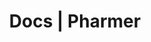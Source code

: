 ---
title: Docs | Pharmer
description: pharmer Docs
menu:
  product_pharmer_0.3.0:
    identifier: getting-started
    name: Getting Started
    weight: 10
menu_name: product_pharmer_0.3.0
---